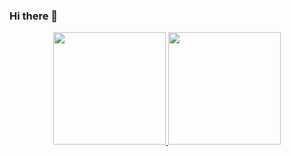 ### Hi there 👋

<div align="center">
  <a href="https://github.com/rdsdo100">
  <img height="180em" src="https://github-readme-stats.vercel.app/api?username=rdsdo100&show_icons=true&theme=dark&include_all_commits=true&count_private=true"/>
  <img height="180em" src="https://github-readme-stats.vercel.app/api/top-langs/?username=rdsdo100&layout=compact&langs_count=7&theme=dark"/>
    
</div>
